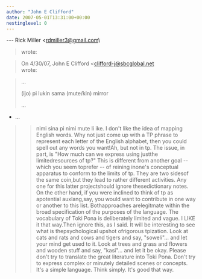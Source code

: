 ```yaml
---
author: "John E Clifford"
date: 2007-05-01T13:31:00+00:00
nestinglevel: 0
---
```

\---
 Rick Miller <[rdmiller3@gmail.com](mailto://rdmiller3@gmail.com)\
> wrote:

> On 4/30/07, John E Clifford <[clifford-j@sbcglobal.net](mailto://clifford-j@sbcglobal.net)\
> wrote:

> 
> ...
> 
> (ijo) pi lukin sama (mute/kin) mirror
> 
> ...

*   ...
>> nimi sina pi nimi mute li ike.
>> I don't like the idea of mapping English words. Why not just come up
> with a TP phrase to represent each letter of the English alphabet,
> then you could spell out any words you want!Ah, but not in tp. The issue, in part, is "How much can we express using justthe limitedresources of tp?" This is different from another goal --
 which you seem toprefer --
 of reining inone's conceptual apparatus to conform to the limits of tp. They are two sidesof the same coin,but they lead to rather different activities. Any one for this latter projectshould ignore thesedictionary notes. On the other hand, if you were inclined to think of tp as apotential auxlang,say, you would want to contribute in one way or another to this list. Bothapproaches arelegitmate within the broad specification of the purposes of the language.
>> The vocabulary of Toki Pona is deliberately limited and vague. I LIKE
> it that way.Then ignore this, as I said. It will be interesting to see what is thepsychological upshot ofrigorous tpization.
> Look at cats and rats and cows and tigers and say, "soweli"... and let
> your mind get used to it. Look at trees and grass and flowers and
> wooden stuff and say, "kasi"... and let it be okay.
>> Please don't try to translate the great literature into Toki Pona.
> Don't try to express complex or minutely detailed scenes or concepts.
> It's a simple language. Think simply.
>> It's good that way.
>